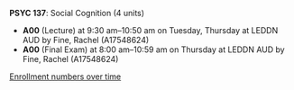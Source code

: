 **PSYC 137**: Social Cognition (4 units)

- **A00** (Lecture) at 9:30 am–10:50 am on Tuesday, Thursday at LEDDN AUD by Fine, Rachel (A17548624)
- **A00** (Final Exam) at 8:00 am–10:59 am on Thursday at LEDDN AUD by Fine, Rachel (A17548624)

[Enrollment numbers over time](./PSYC137.tsv)
